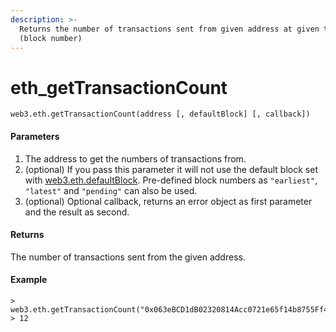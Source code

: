```yaml
---
description: >-
  Returns the number of transactions sent from given address at given time
  (block number)
---
```


# eth\_getTransactionCount

```
web3.eth.getTransactionCount(address [, defaultBlock] [, callback])
```

#### Parameters

1. The address to get the numbers of transactions from.
2. (optional) If you pass this parameter it will not use the default block set with [web3.eth.defaultBlock](https://web3js.readthedocs.io/en/v1.3.0/web3-eth.html#eth-defaultblock). Pre-defined block numbers as `"earliest"`, `"latest"` and `"pending"` can also be used.
3. &#x20;(optional) Optional callback, returns an error object as first parameter and the result as second.

#### Returns

The number of transactions sent from the given address.

#### Example

```
> web3.eth.getTransactionCount("0x063eBCD1dB02320814Acc0721e65f14b8755Ff41").then(console.log)
> 12
```

